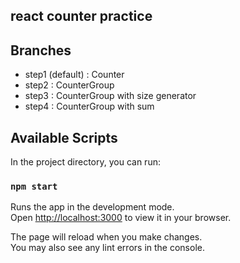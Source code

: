 
## react counter practice

## Branches

- step1 (default) : Counter
- step2 : CounterGroup
- step3 : CounterGroup with size generator
- step4 : CounterGroup with sum


## Available Scripts

In the project directory, you can run:

### `npm start`

Runs the app in the development mode.\
Open [http://localhost:3000](http://localhost:3000) to view it in your browser.

The page will reload when you make changes.\
You may also see any lint errors in the console.
